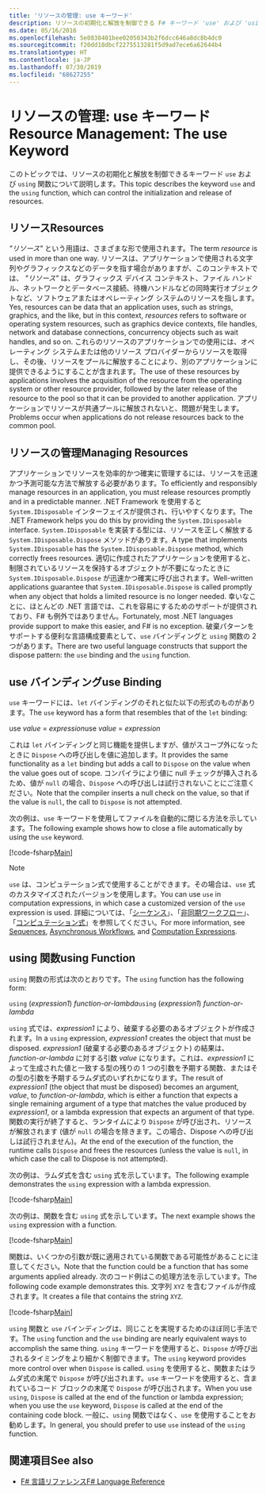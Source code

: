 ```yaml
---
title: 'リソースの管理: use キーワード'
description: リソースの初期化と解放を制御できる F# キーワード 'use' および 'using' 関数について説明します。
ms.date: 05/16/2016
ms.openlocfilehash: 5e0838401bee02050343b2f6dcc646a8dc8b4dc0
ms.sourcegitcommit: f20dd18dbcf2275513281f5d9ad7ece6a62644b4
ms.translationtype: HT
ms.contentlocale: ja-JP
ms.lasthandoff: 07/30/2019
ms.locfileid: "68627255"
---
```

# <a name="resource-management-the-use-keyword"></a><span data-ttu-id="6d672-103">リソースの管理: use キーワード</span><span class="sxs-lookup"><span data-stu-id="6d672-103">Resource Management: The use Keyword</span></span>

<span data-ttu-id="6d672-104">このトピックでは、リソースの初期化と解放を制御できるキーワード `use` および `using` 関数について説明します。</span><span class="sxs-lookup"><span data-stu-id="6d672-104">This topic describes the keyword `use` and the `using` function, which can control the initialization and release of resources.</span></span>

## <a name="resources"></a><span data-ttu-id="6d672-105">リソース</span><span class="sxs-lookup"><span data-stu-id="6d672-105">Resources</span></span>

<span data-ttu-id="6d672-106">*"リソース"* という用語は、さまざまな形で使用されます。</span><span class="sxs-lookup"><span data-stu-id="6d672-106">The term *resource* is used in more than one way.</span></span> <span data-ttu-id="6d672-107">リソースは、アプリケーションで使用される文字列やグラフィックスなどのデータを指す場合がありますが、このコンテキストでは、 *"リソース"* は、グラフィックス デバイス コンテキスト、ファイル ハンドル、ネットワークとデータベース接続、待機ハンドルなどの同時実行オブジェクトなど、ソフトウェアまたはオペレーティング システムのリソースを指します。</span><span class="sxs-lookup"><span data-stu-id="6d672-107">Yes, resources can be data that an application uses, such as strings, graphics, and the like, but in this context, *resources* refers to software or operating system resources, such as graphics device contexts, file handles, network and database connections, concurrency objects such as wait handles, and so on.</span></span> <span data-ttu-id="6d672-108">これらのリソースのアプリケーションでの使用には、オペレーティング システムまたは他のリソース プロバイダーからリソースを取得し、その後、リソースをプールに解放することにより、別のアプリケーションに提供できるようにすることが含まれます。</span><span class="sxs-lookup"><span data-stu-id="6d672-108">The use of these resources by applications involves the acquisition of the resource from the operating system or other resource provider, followed by the later release of the resource to the pool so that it can be provided to another application.</span></span> <span data-ttu-id="6d672-109">アプリケーションでリソースが共通プールに解放されないと、問題が発生します。</span><span class="sxs-lookup"><span data-stu-id="6d672-109">Problems occur when applications do not release resources back to the common pool.</span></span>

## <a name="managing-resources"></a><span data-ttu-id="6d672-110">リソースの管理</span><span class="sxs-lookup"><span data-stu-id="6d672-110">Managing Resources</span></span>

<span data-ttu-id="6d672-111">アプリケーションでリソースを効率的かつ確実に管理するには、リソースを迅速かつ予測可能な方法で解放する必要があります。</span><span class="sxs-lookup"><span data-stu-id="6d672-111">To efficiently and responsibly manage resources in an application, you must release resources promptly and in a predictable manner.</span></span> <span data-ttu-id="6d672-112">.NET Framework を使用すると `System.IDisposable` インターフェイスが提供され、行いやすくなります。</span><span class="sxs-lookup"><span data-stu-id="6d672-112">The .NET Framework helps you do this by providing the `System.IDisposable` interface.</span></span> <span data-ttu-id="6d672-113">`System.IDisposable` を実装する型には、リソースを正しく解放する `System.IDisposable.Dispose` メソッドがあります。</span><span class="sxs-lookup"><span data-stu-id="6d672-113">A type that implements `System.IDisposable` has the `System.IDisposable.Dispose` method, which correctly frees resources.</span></span> <span data-ttu-id="6d672-114">適切に作成されたアプリケーションを使用すると、制限されているリソースを保持するオブジェクトが不要になったときに `System.IDisposable.Dispose` が迅速かつ確実に呼び出されます。</span><span class="sxs-lookup"><span data-stu-id="6d672-114">Well-written applications guarantee that `System.IDisposable.Dispose` is called promptly when any object that holds a limited resource is no longer needed.</span></span> <span data-ttu-id="6d672-115">幸いなことに、ほとんどの .NET 言語では、これを容易にするためのサポートが提供されており、F# も例外ではありません。</span><span class="sxs-lookup"><span data-stu-id="6d672-115">Fortunately, most .NET languages provide support to make this easier, and F# is no exception.</span></span> <span data-ttu-id="6d672-116">破棄パターンをサポートする便利な言語構成要素として、`use` バインディングと `using` 関数の 2 つがあります。</span><span class="sxs-lookup"><span data-stu-id="6d672-116">There are two useful language constructs that support the dispose pattern: the `use` binding and the `using` function.</span></span>

## <a name="use-binding"></a><span data-ttu-id="6d672-117">use バインディング</span><span class="sxs-lookup"><span data-stu-id="6d672-117">use Binding</span></span>

<span data-ttu-id="6d672-118">`use` キーワードには、`let` バインディングのそれと似た以下の形式のものがあります。</span><span class="sxs-lookup"><span data-stu-id="6d672-118">The `use` keyword has a form that resembles that of the `let` binding:</span></span>

<span data-ttu-id="6d672-119">use *value* = *expression*</span><span class="sxs-lookup"><span data-stu-id="6d672-119">use *value* = *expression*</span></span>

<span data-ttu-id="6d672-120">これは `let` バインディングと同じ機能を提供しますが、値がスコープ外になったときに `Dispose` への呼び出しを値に追加します。</span><span class="sxs-lookup"><span data-stu-id="6d672-120">It provides the same functionality as a `let` binding but adds a call to `Dispose` on the value when the value goes out of scope.</span></span> <span data-ttu-id="6d672-121">コンパイラにより値に null チェックが挿入されるため、値が `null` の場合、`Dispose` への呼び出しは試行されないことにご注意ください。</span><span class="sxs-lookup"><span data-stu-id="6d672-121">Note that the compiler inserts a null check on the value, so that if the value is `null`, the call to `Dispose` is not attempted.</span></span>

<span data-ttu-id="6d672-122">次の例は、`use` キーワードを使用してファイルを自動的に閉じる方法を示しています。</span><span class="sxs-lookup"><span data-stu-id="6d672-122">The following example shows how to close a file automatically by using the `use` keyword.</span></span>

[!code-fsharp[Main](~/samples/snippets/fsharp/lang-ref-2/snippet6301.fs)]

> [!NOTE]
> <span data-ttu-id="6d672-123">`use` は、コンピュテーション式で使用することができます。その場合は、`use` 式のカスタマイズされたバージョンを使用します。</span><span class="sxs-lookup"><span data-stu-id="6d672-123">You can use `use` in computation expressions, in which case a customized version of the `use` expression is used.</span></span> <span data-ttu-id="6d672-124">詳細については、「[シーケンス](sequences.md)」、「[非同期ワークフロー](asynchronous-workflows.md)」、「[コンピュテーション式](computation-expressions.md)」を参照してください。</span><span class="sxs-lookup"><span data-stu-id="6d672-124">For more information, see [Sequences](sequences.md), [Asynchronous Workflows](asynchronous-workflows.md), and [Computation Expressions](computation-expressions.md).</span></span>

## <a name="using-function"></a><span data-ttu-id="6d672-125">using 関数</span><span class="sxs-lookup"><span data-stu-id="6d672-125">using Function</span></span>

<span data-ttu-id="6d672-126">`using` 関数の形式は次のとおりです。</span><span class="sxs-lookup"><span data-stu-id="6d672-126">The `using` function has the following form:</span></span>

<span data-ttu-id="6d672-127">`using` (*expression1*) *function-or-lambda*</span><span class="sxs-lookup"><span data-stu-id="6d672-127">`using` (*expression1*) *function-or-lambda*</span></span>

<span data-ttu-id="6d672-128">`using` 式では、*expression1* により、破棄する必要のあるオブジェクトが作成されます。</span><span class="sxs-lookup"><span data-stu-id="6d672-128">In a `using` expression, *expression1* creates the object that must be disposed.</span></span> <span data-ttu-id="6d672-129">*expression1* (破棄する必要のあるオブジェクト) の結果は、*function-or-lambda* に対する引数 *value* になります。これは、*expression1* によって生成された値と一致する型の残りの 1 つの引数を予期する関数、またはその型の引数を予期するラムダ式のいずれかになります。</span><span class="sxs-lookup"><span data-stu-id="6d672-129">The result of *expression1* (the object that must be disposed) becomes an argument, *value*, to *function-or-lambda*, which is either a function that expects a single remaining argument of a type that matches the value produced by *expression1*, or a lambda expression that expects an argument of that type.</span></span> <span data-ttu-id="6d672-130">関数の実行が終了すると、ランタイムにより `Dispose` が呼び出され、リソースが解放されます (値が `null` の場合を除きます。この場合、Dispose への呼び出しは試行されません)。</span><span class="sxs-lookup"><span data-stu-id="6d672-130">At the end of the execution of the function, the runtime calls `Dispose` and frees the resources (unless the value is `null`, in which case the call to Dispose is not attempted).</span></span>

<span data-ttu-id="6d672-131">次の例は、ラムダ式を含む `using` 式を示しています。</span><span class="sxs-lookup"><span data-stu-id="6d672-131">The following example demonstrates the `using` expression with a lambda expression.</span></span>

[!code-fsharp[Main](~/samples/snippets/fsharp/lang-ref-2/snippet6302.fs)]

<span data-ttu-id="6d672-132">次の例は、関数を含む `using` 式を示しています。</span><span class="sxs-lookup"><span data-stu-id="6d672-132">The next example shows the `using` expression with a function.</span></span>

[!code-fsharp[Main](~/samples/snippets/fsharp/lang-ref-2/snippet6303.fs)]

<span data-ttu-id="6d672-133">関数は、いくつかの引数が既に適用されている関数である可能性があることに注意してください。</span><span class="sxs-lookup"><span data-stu-id="6d672-133">Note that the function could be a function that has some arguments applied already.</span></span> <span data-ttu-id="6d672-134">次のコード例はこの処理方法を示しています。</span><span class="sxs-lookup"><span data-stu-id="6d672-134">The following code example demonstrates this.</span></span> <span data-ttu-id="6d672-135">文字列 `XYZ` を含むファイルが作成されます。</span><span class="sxs-lookup"><span data-stu-id="6d672-135">It creates a file that contains the string `XYZ`.</span></span>

[!code-fsharp[Main](~/samples/snippets/fsharp/lang-ref-2/snippet6304.fs)]

<span data-ttu-id="6d672-136">`using` 関数と `use` バインディングは、同じことを実現するためのほぼ同じ手法です。</span><span class="sxs-lookup"><span data-stu-id="6d672-136">The `using` function and the `use` binding are nearly equivalent ways to accomplish the same thing.</span></span> <span data-ttu-id="6d672-137">`using` キーワードを使用すると、`Dispose` が呼び出されるタイミングをより細かく制御できます。</span><span class="sxs-lookup"><span data-stu-id="6d672-137">The `using` keyword provides more control over when `Dispose` is called.</span></span> <span data-ttu-id="6d672-138">`using` を使用すると、関数またはラムダ式の末尾で `Dispose` が呼び出されます。`use` キーワードを使用すると、含まれているコード ブロックの末尾で `Dispose` が呼び出されます。</span><span class="sxs-lookup"><span data-stu-id="6d672-138">When you use `using`, `Dispose` is called at the end of the function or lambda expression; when you use the `use` keyword, `Dispose` is called at the end of the containing code block.</span></span> <span data-ttu-id="6d672-139">一般に、`using` 関数ではなく、`use` を使用することをお勧めします。</span><span class="sxs-lookup"><span data-stu-id="6d672-139">In general, you should prefer to use `use` instead of the `using` function.</span></span>

## <a name="see-also"></a><span data-ttu-id="6d672-140">関連項目</span><span class="sxs-lookup"><span data-stu-id="6d672-140">See also</span></span>

- [<span data-ttu-id="6d672-141">F# 言語リファレンス</span><span class="sxs-lookup"><span data-stu-id="6d672-141">F# Language Reference</span></span>](index.md)
